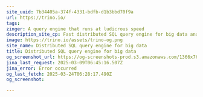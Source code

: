 ```yaml
---
site_uuid: 7b34405a-374f-4331-bdfb-d1b3bbd70f9a
url: https://trino.io/
tags: 
zinger: A query engine that runs at ludicrous speed
description_site_cp: Fast distributed SQL query engine for big data analytics that helps you explore your data universe.
image: https://trino.io/assets/trino-og.png
site_name: Distributed SQL query engine for big data
title: Distributed SQL query engine for big data
og_screenshot_url: https://og-screenshots-prod.s3.amazonaws.com/1366x768/80/false/be7dc32d8d2b6c2d9cf9f8a3143feb8c5363cf2588d44812fcadb1283ecbc88b.jpeg
jina_last_request: 2025-03-09T06:45:16.507Z
jina_error: Error occurred
og_last_fetch: 2025-03-24T06:28:17.490Z
og_screenshot: 

---
```


